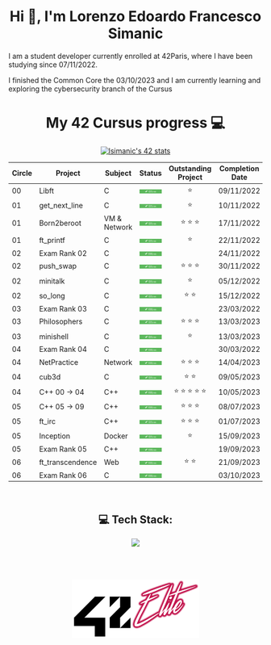 <h1 align="center">Hi 👋, I'm Lorenzo Edoardo Francesco Simanic</h1>

I am a student developer currently enrolled at 42Paris, where I have been studying since 07/11/2022.

I finished the Common Core the 03/10/2023 and I am currently learning and exploring the cybersecurity branch of the Cursus

<h1 align="center">My 42 Cursus progress 💻</h1>

<div align="center">

[![lsimanic's 42 stats](https://badge.mediaplus.ma/darkblue/lsimanic?1337Badge=off&42Network=off&UM6P=off)](https://github.com/oakoudad/badge42)
</div>

<div align="center">
  
| **Circle** | **Project**      | **Subject**              | **Status**                                                                                                                                |  **Outstanding Project**  | **Completion Date** |
|------------|------------------|--------------------------|:-----------------------------------------------------------------------------------------------------------------------------------------:|:-------------------------:|:-------------------:|
| 00         | Libft            | C                        | [![lsimanic's 42 Libft Score](125_100.png)](https://projects.intra.42.fr/projects/42cursus-libft/projects_users/2868498)                  |             ⭐            |      09/11/2022     |
| 01         | get_next_line    | C                        | [![lsimanic's 42 get_next_line Score](125_100.png)](https://projects.intra.42.fr/projects/42cursus-get_next_line/projects_users/2872990)  |             ⭐            |       10/11/2022     |
| 01         | Born2beroot      | VM & Network             | [![lsimanic's 42 Born2beroot Score](125_100.png)](https://projects.intra.42.fr/projects/born2beroot/projects_users/2876446)               |          ⭐ ⭐ ⭐          |      17/11/2022     |
| 01         | ft_printf        | C                        | [![lsimanic's 42 ft_printf Score](125_100.png)](https://projects.intra.42.fr/projects/42cursus-ft_printf/projects_users/2881969)          |             ⭐            |      22/11/2022     |
| 02         | Exam Rank 02     | C                        | [![lsimanic's 42 Exam Rank 02 Score](100_100.png)](https://projects.intra.42.fr/projects/exam-rank-02/projects_users/2893136)             |                           |      24/11/2022     |
| 02         | push_swap        | C                        | [![lsimanic's 42 push_swap Score](125_100.png)](https://projects.intra.42.fr/projects/42cursus-push_swap/projects_users/2890264)          |          ⭐ ⭐ ⭐          |      30/11/2022     |
| 02         | minitalk         | C                        | [![lsimanic's 42 minitalk Score](125_100.png)](https://projects.intra.42.fr/projects/minitalk/projects_users/2900516)                     |             ⭐            |      05/12/2022     |
| 02         | so_long          | C                        | [![lsimanic's 42 so_long Score](125_100.png)](https://projects.intra.42.fr/projects/so_long/projects_users/2906225)                       |            ⭐ ⭐            |      15/12/2022     |
| 03         | Exam Rank 03     | C                        | [![lsimanic's 42 Exam Rank 03 Score](100_100.png)](https://projects.intra.42.fr/projects/exam-rank-03/projects_users/2928755)             |                           |      23/03/2022     |
| 03         | Philosophers     | C                        | [![lsimanic's 42 Philosophers Score](125_100.png)](https://projects.intra.42.fr/projects/42cursus-philosophers/projects_users/2915788)    |          ⭐ ⭐ ⭐          |      13/03/2023     |
| 03         | minishell        | C                        | [![lsimanic's 42 minishell Score](125_100.png)](https://projects.intra.42.fr/projects/42cursus-minishell/projects_users/2928741)          |             ⭐            |      13/03/2023     |
| 04         | Exam Rank 04     | C                        | [![lsimanic's 42 Exam Rank 04 Score](100_100.png)](https://projects.intra.42.fr/projects/exam-rank-04/projects_users/3050036)             |                           |      30/03/2022     |
| 04         | NetPractice      | Network                  | [![lsimanic's 42 NetPractice Score](100_100.png)](https://projects.intra.42.fr/projects/netpractice/projects_users/3042132)               |          ⭐ ⭐ ⭐          |      14/04/2023     |
| 04         | cub3d            | C                        | [![lsimanic's 42 cub3d Score](125_100.png)](https://projects.intra.42.fr/projects/cub3d/projects_users/3042123)                           |            ⭐ ⭐            |      09/05/2023     | 
| 04         | C++ 00 -> 04     | C++                      | [![lsimanic's 42 CPP Module 04 Score](100_100.png)](https://projects.intra.42.fr/projects/cpp-module-04/projects_users/3081645)           |       ⭐ ⭐ ⭐ ⭐ ⭐       |      10/05/2023     | 
| 05         | C++ 05 -> 09     | C++                      | [![lsimanic's 42 CPP Module 09 Score](100_100.png)](https://projects.intra.42.fr/projects/cpp-module-09/projects_users/3141790)           |          ⭐ ⭐ ⭐          |      08/07/2023     | 
| 05         | ft_irc           | C++                      | [![lsimanic's 42 CPP ft_irc Score](125_100.png)](https://projects.intra.42.fr/projects/ft_irc/projects_users/3091534)                     |          ⭐ ⭐ ⭐          |      01/07/2023     | 
| 05         | Inception        | Docker                   | [![lsimanic's 42 Inception Score](125_100.png)](https://projects.intra.42.fr/projects/inception/projects_users/3134979)                   |             ⭐            |      15/09/2023     |
| 05         | Exam Rank 05     | C++                      | [![lsimanic's 42 Exam Rank 05 Score](100_100.png)](https://projects.intra.42.fr/projects/exam-rank-03/projects_users/2928755)             |                           |      19/09/2023     |
| 06         | ft_transcendence | Web                      | [![lsimanic's 42 ft_transcendence Score](100_100.png)](https://projects.intra.42.fr/projects/ft_transcendence/projects_users/3322522)     |            ⭐ ⭐            |      21/09/2023     |
| 06         | Exam Rank 06     | C                        | [![lsimanic's 42 Exam Rank 06 Score](100_100.png)](https://projects.intra.42.fr/projects/exam-rank-03/projects_users/3342418)             |                           |      03/10/2023     |

</div>

<br>
<h2 align="center"> 💻 Tech Stack: </h1>
<p align="center">
<a href="https://skillicons.dev">
  <img src="https://skillicons.dev/icons?i=c,cpp,html,css,react,nestjs,ts,tailwind,figma,docker,linux,bash,git,ps,pr,ai,ae,blender&perline=6" />
</a>
</p>

<br>
<br>

<p align="center">
<img src="https://github.com/lorenzoedoardofrancesco/lorenzoedoardofrancesco/blob/main/42Elite.png" width="50%" height="50%">
</p>
